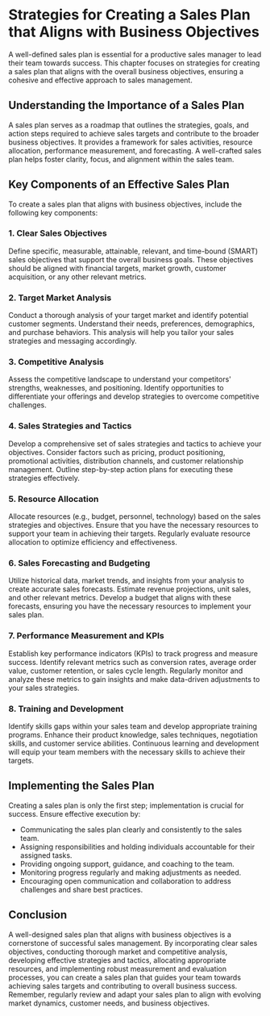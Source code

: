 Strategies for Creating a Sales Plan that Aligns with Business Objectives
====================================================================================

A well-defined sales plan is essential for a productive sales manager to lead their team towards success. This chapter focuses on strategies for creating a sales plan that aligns with the overall business objectives, ensuring a cohesive and effective approach to sales management.

Understanding the Importance of a Sales Plan
--------------------------------------------

A sales plan serves as a roadmap that outlines the strategies, goals, and action steps required to achieve sales targets and contribute to the broader business objectives. It provides a framework for sales activities, resource allocation, performance measurement, and forecasting. A well-crafted sales plan helps foster clarity, focus, and alignment within the sales team.

Key Components of an Effective Sales Plan
-----------------------------------------

To create a sales plan that aligns with business objectives, include the following key components:

### 1. Clear Sales Objectives

Define specific, measurable, attainable, relevant, and time-bound (SMART) sales objectives that support the overall business goals. These objectives should be aligned with financial targets, market growth, customer acquisition, or any other relevant metrics.

### 2. Target Market Analysis

Conduct a thorough analysis of your target market and identify potential customer segments. Understand their needs, preferences, demographics, and purchase behaviors. This analysis will help you tailor your sales strategies and messaging accordingly.

### 3. Competitive Analysis

Assess the competitive landscape to understand your competitors' strengths, weaknesses, and positioning. Identify opportunities to differentiate your offerings and develop strategies to overcome competitive challenges.

### 4. Sales Strategies and Tactics

Develop a comprehensive set of sales strategies and tactics to achieve your objectives. Consider factors such as pricing, product positioning, promotional activities, distribution channels, and customer relationship management. Outline step-by-step action plans for executing these strategies effectively.

### 5. Resource Allocation

Allocate resources (e.g., budget, personnel, technology) based on the sales strategies and objectives. Ensure that you have the necessary resources to support your team in achieving their targets. Regularly evaluate resource allocation to optimize efficiency and effectiveness.

### 6. Sales Forecasting and Budgeting

Utilize historical data, market trends, and insights from your analysis to create accurate sales forecasts. Estimate revenue projections, unit sales, and other relevant metrics. Develop a budget that aligns with these forecasts, ensuring you have the necessary resources to implement your sales plan.

### 7. Performance Measurement and KPIs

Establish key performance indicators (KPIs) to track progress and measure success. Identify relevant metrics such as conversion rates, average order value, customer retention, or sales cycle length. Regularly monitor and analyze these metrics to gain insights and make data-driven adjustments to your sales strategies.

### 8. Training and Development

Identify skills gaps within your sales team and develop appropriate training programs. Enhance their product knowledge, sales techniques, negotiation skills, and customer service abilities. Continuous learning and development will equip your team members with the necessary skills to achieve their targets.

Implementing the Sales Plan
---------------------------

Creating a sales plan is only the first step; implementation is crucial for success. Ensure effective execution by:

* Communicating the sales plan clearly and consistently to the sales team.
* Assigning responsibilities and holding individuals accountable for their assigned tasks.
* Providing ongoing support, guidance, and coaching to the team.
* Monitoring progress regularly and making adjustments as needed.
* Encouraging open communication and collaboration to address challenges and share best practices.

Conclusion
----------

A well-designed sales plan that aligns with business objectives is a cornerstone of successful sales management. By incorporating clear sales objectives, conducting thorough market and competitive analysis, developing effective strategies and tactics, allocating appropriate resources, and implementing robust measurement and evaluation processes, you can create a sales plan that guides your team towards achieving sales targets and contributing to overall business success. Remember, regularly review and adapt your sales plan to align with evolving market dynamics, customer needs, and business objectives.
